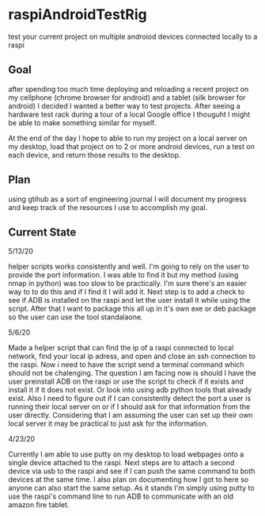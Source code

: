 # raspiAndroidTestRig
test your current project on multiple androiod devices connected locally to a raspi

## Goal
after spending too much time deploying and reloading a recent project on my cellphone (chrome browser for android) and a tablet (silk browser for android) I decided I wanted a better way to test projects. After seeing a hardware test rack during a tour of a local Google office I thouguht I might be able to make something similar for myself. 

At the end of the day I hope to able to run my project on a local server on my desktop, load that project on to 2 or more android devices, run a test on each device, and return those results to the desktop. 

## Plan
using gtihub as a sort of engineering journal I will document my progress and keep track of the resources I use to accomplish my goal. 

## Current State
5/13/20

  helper scripts works consistently and well. I'm going to rely on the user to provide the port information. I was able to find it but my method (using nmap in python) was too slow to be practically. I'm sure there's an easier way to to do this and if I find it I will add it. Next step is to add a check to see if ADB is installed on the raspi and let the user install it while using the script. After that I want to package this all up in it's  own exe or deb package so the user can use the tool standalaone. 

5/6/20

  Made a helper script that can find the ip of a raspi connected to local network, find your local ip adress, and open and close an ssh connection to the raspi. Now i need to have the script send a terminal command which should not be chalenging. The question I am facing now is should I have the user preinstall ADB on the raspi or use the script to check if it exists and install it if it does not exist. Or look into using adb python tools that already exist. Also I need to figure out if I can consistently detect the port a user is running their local server on or if I should ask for that information from the user directly. Considering that I am assuming the user can set up their own local server it may be practical to just ask for the information. 

4/23/20

  Currently I am able to use putty on my desktop to load webpages onto a single device attached to the raspi. Next steps are to attach a second device via usb to the raspi and see if I can push the same command to both devices at the same time. I also plan on documenting how I got to here so anyone can also start the same setup. As it stands I'm simply using putty to use the raspi's command line to run ADB to communicate with an old amazon fire tablet. 
